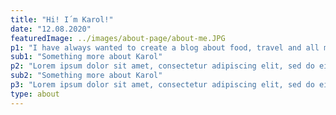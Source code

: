 ```yaml
---
title: "Hi! I´m Karol!"
date: "12.08.2020"
featuredImage: ../images/about-page/about-me.JPG
p1: "I have always wanted to create a blog about food, travel and all my curious wonderings about our world. Now I finally got spare time and started writing with a goal to give others a taste of what goes on in my mind, and where I have wandered."
sub1: "Something more about Karol"
p2: "Lorem ipsum dolor sit amet, consectetur adipiscing elit, sed do eiusmod tempor incididunt ut labore et dolore magna aliqua. Ut enim ad minim veniam, quis nostrud exercitation ullamco laboris nisi ut aliquip ex ea commodo consequat."
sub2: "Something more about Karol"
p3: "Lorem ipsum dolor sit amet, consectetur adipiscing elit, sed do eiusmod tempor incididunt ut labore et dolore magna aliqua. Ut enim ad minim veniam, quis nostrud exercitation ullamco laboris nisi ut aliquip ex ea commodo consequat."
type: about
---
```


